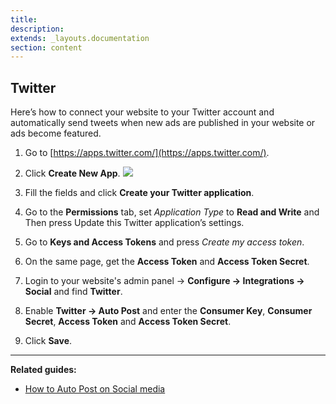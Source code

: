 ```yaml
---
title:
description:
extends: _layouts.documentation
section: content
---
```


## Twitter

Here’s how to connect your website to your Twitter account and automatically send tweets when new ads are published in your website or ads become featured.

1. Go to  [https://apps.twitter.com/](https://apps.twitter.com/).

2. Click  **Create New App**.
![](/assets/images/autopost1.png)
3. Fill the fields and click  **Create your Twitter application**.

4. Go to the  **Permissions**  tab, set  _Application Type_  to  **Read and Write**  and Then press Update this Twitter application’s settings.

5. Go to  **Keys and Access Tokens**  and press  _Create my access token_.

6. On the same page, get the  **Access Token**  and  **Access Token Secret**.

7. Login to your website's admin panel ->  **Configure -> Integrations -> Social** and find **Twitter**.

8. Enable  **Twitter -> Auto Post**  and enter the  **Consumer Key**,  **Consumer Secret**,  **Access Token**  and  **Access Token Secret**.

9. Click  **Save**.


---

  **Related guides:**

 -   [How to Auto Post on Social media](/docs/publilsh-options-auto-post-on-social-media)
